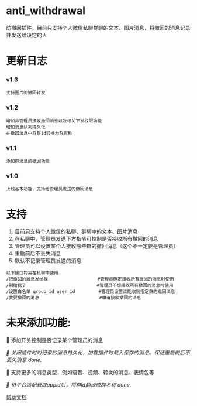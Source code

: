 # anti_withdrawal

防撤回插件，目前只支持个人微信私聊群聊的文本、图片消息，将撤回的消息记录并发送给设定的人

# 更新日志

### v1.3

```
支持图片的撤回转发
```

### v1.2

```
增加非管理员接收撤回消息以及相关下发权限功能
增加消息队列持久化
在撤回消息中将群id转换为群昵称
```

### v1.1

```
添加群消息的撤回功能
```

### v1.0

```
上线基本功能，支持给管理员发送的撤回消息
```

# 支持

1. 目前只支持个人微信的私聊、群聊中的文本、图片消息
2. 在私聊中，管理员发送下方指令可控制是否接收所有撤回的消息
3. 管理员可以设置某个人接收哪些群的撤回消息（这个不一定要是管理员）
4. 重启前后不丢失消息
5. 默认不记录管理员发送的消息

```
以下接口均需在私聊中使用
/把撤回的消息发给我                   #管理员确定接收所有撤回的消息时使用
/别给我了                           #管理员不想接收所有撤回的消息时使用
/设置白名单 group_id user_id         #管理员设置谁能收到指定群的撤回消息  
/我要撤回的消息                       #申请接收撤回的消息
```

# 未来添加功能:

🌟 添加开关控制是否记录某个管理员的消息

_🌟 关闭插件时对记录的消息持久化，加载插件时载入保存的消息。保证重启前后不丢失消息 done._

🌟 支持更多的消息类型，例如语音、视频、转发的消息、表情包等

_🌟 待平台适配获取appid后，将群id翻译成群名称 done._

[帮助文档](https://astrbot.app)
